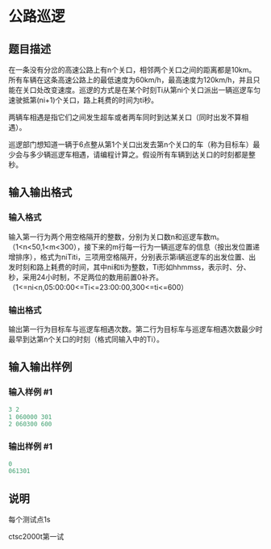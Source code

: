 # 公路巡逻

## 题目描述

在一条没有分岔的高速公路上有n个关口，相邻两个关口之间的距离都是10km。所有车辆在这条高速公路上的最低速度为60km/h，最高速度为120km/h，并且只能在关口处改变速度。巡逻的方式是在某个时刻Ti从第ni个关口派出一辆巡逻车匀速驶抵第(ni+1)个关口，路上耗费的时间为ti秒。

两辆车相遇是指它们之间发生超车或者两车同时到达某关口（同时出发不算相遇）。

巡逻部门想知道一辆于6点整从第1个关口出发去第n个关口的车（称为目标车）最少会与多少辆巡逻车相遇，请编程计算之。假设所有车辆到达关口的时刻都是整秒。

## 输入输出格式

### 输入格式

输入第一行为两个用空格隔开的整数，分别为关口数n和巡逻车数m。（1<n<50,1<m<300），接下来的m行每一行为一辆巡逻车的信息（按出发位置递增排序），格式为niTiti，三项用空格隔开，分别表示第i辆巡逻车的出发位置、出发时刻和路上耗费的时间，其中ni和ti为整数，Ti形如hhmmss，表示时、分、秒，采用24小时制，不足两位的数用前置0补齐。（1<=ni<n,05:00:00<=Ti<=23:00:00,300<=ti<=600） 

### 输出格式

输出第一行为目标车与巡逻车相遇次数。第二行为目标车与巡逻车相遇次数最少时最早到达第n个关口的时刻（格式同输入中的Ti）。

## 输入输出样例

### 输入样例 #1

```cpp
3 2
1 060000 301
2 060300 600

```
### 输出样例 #1

```cpp
0
061301

```
## 说明

每个测试点1s

ctsc2000t第一试

